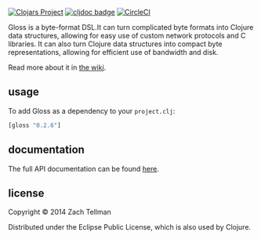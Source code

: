 [![Clojars Project](https://img.shields.io/clojars/v/manifold.svg)](https://clojars.org/gloss)
[![cljdoc badge](https://cljdoc.org/badge/manifold/manifold)](https://cljdoc.org/d/gloss/gloss)
[![CircleCI](https://circleci.com/gh/clj-commons/manifold.svg?style=svg)](https://circleci.com/gh/clj-commons/gloss)

Gloss is a byte-format DSL.It can turn complicated byte formats into Clojure data structures, allowing
for easy use of custom network protocols and C libraries.  It can also turn Clojure data structures into
compact byte representations, allowing for efficient use of bandwidth and disk.

Read more about it in [the wiki](https://github.com/ztellman/gloss/wiki).

## usage

To add Gloss as a dependency to your `project.clj`:

```clj
[gloss "0.2.6"]
```

## documentation

The full API documentation can be found [here](http://aleph.io/codox/gloss/).

## license

Copyright © 2014 Zach Tellman

Distributed under the Eclipse Public License, which is also used by Clojure.
